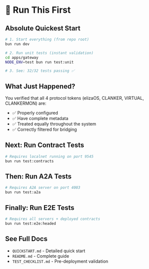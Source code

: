 # 🎯 Run This First

## Absolute Quickest Start

```bash
# 1. Start everything (from repo root)
bun run dev

# 2. Run unit tests (instant validation)
cd apps/gateway
NODE_ENV=test bun run test:unit

# 3. See: 32/32 tests passing ✅
```

## What Just Happened?

You verified that all 4 protocol tokens (elizaOS, CLANKER, VIRTUAL, CLANKERMON) are:
- ✅ Properly configured
- ✅ Have complete metadata
- ✅ Treated equally throughout the system
- ✅ Correctly filtered for bridging

## Next: Run Contract Tests

```bash
# Requires localnet running on port 9545
bun run test:contracts
```

## Then: Run A2A Tests

```bash
# Requires A2A server on port 4003
bun run test:a2a
```

## Finally: Run E2E Tests

```bash
# Requires all servers + deployed contracts
bun run test:e2e:headed
```

## See Full Docs

- `QUICKSTART.md` - Detailed quick start
- `README.md` - Complete guide
- `TEST_CHECKLIST.md` - Pre-deployment validation

